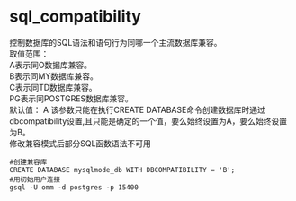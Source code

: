# sql_compatibility
控制数据库的SQL语法和语句行为同哪一个主流数据库兼容。  
取值范围：  
A表示同O数据库兼容。  
B表示同MY数据库兼容。  
C表示同TD数据库兼容。  
PG表示同POSTGRES数据库兼容。  
默认值： A
该参数只能在执行CREATE DATABASE命令创建数据库时通过dbcompatibility设置,且只能是确定的一个值，要么始终设置为A，要么始终设置为B。  
修改兼容模式后部分SQL函数语法不可用
```
#创建兼容库
CREATE DATABASE mysqlmode_db WITH DBCOMPATIBILITY = 'B';
#用初始用户连接
gsql -U omm -d postgres -p 15400
```
